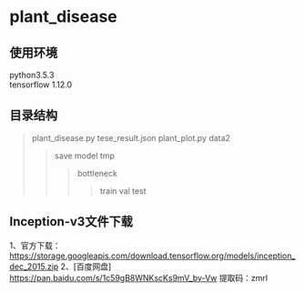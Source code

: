 # plant_disease

使用环境
--
python3.5.3  
tensorflow 1.12.0

目录结构
--
>plant_disease.py
>tese_result.json
>plant_plot.py
>data2
>>save
>>model
>>tmp
>>>bottleneck 
>>>>train
>>>>val
>>>>test

Inception-v3文件下载
--
1、官方下载：https://storage.googleapis.com/download.tensorflow.org/models/inception_dec_2015.zip 2、[百度网盘] https://pan.baidu.com/s/1c59gB8WNKscKs9mV_bv-Vw 提取码：zmrl

